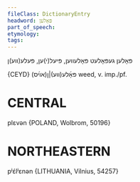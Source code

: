 ```yaml
---
fileClass: DictionaryEntry
headword: פּאָלען
part_of_speech: 
etymology: 
tags: 
---
```

פּאָלען
געפּאָלעט
פּאָלעווען, פּיעל(י)ען, פּעלע(ווע‏)ן 

{CEYD}
	(אױ֜ס)פּאָ֜לע(װע)|ן
weed, v. imp./pf.

CENTRAL
========

plɛvən {POLAND, Wolbrom, 50196}

NORTHEASTERN
==============

pʲɛ́lʲɛnən {LITHUANIA, Vilnius, 54257}